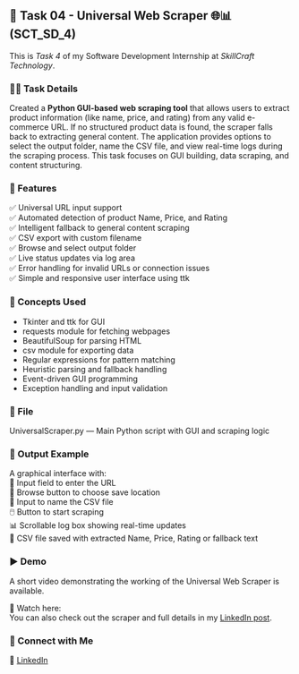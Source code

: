 ## 🤖 Task 04 - Universal Web Scraper 🌐📊 (SCT_SD_4)

This is *Task 4* of my Software Development Internship at *SkillCraft Technology*.

### 👩‍💻 Task Details  
Created a **Python GUI-based web scraping tool** that allows users to extract product information (like name, price, and rating) from any valid e-commerce URL. If no structured product data is found, the scraper falls back to extracting general content. The application provides options to select the output folder, name the CSV file, and view real-time logs during the scraping process. This task focuses on GUI building, data scraping, and content structuring.

### 🚀 Features  
✅ Universal URL input support  
✅ Automated detection of product Name, Price, and Rating  
✅ Intelligent fallback to general content scraping  
✅ CSV export with custom filename  
✅ Browse and select output folder  
✅ Live status updates via log area  
✅ Error handling for invalid URLs or connection issues  
✅ Simple and responsive user interface using ttk

### 🧠 Concepts Used  
- Tkinter and ttk for GUI  
- requests module for fetching webpages  
- BeautifulSoup for parsing HTML  
- csv module for exporting data  
- Regular expressions for pattern matching  
- Heuristic parsing and fallback handling  
- Event-driven GUI programming  
- Exception handling and input validation

### 📁 File  
UniversalScraper.py — Main Python script with GUI and scraping logic

### 📌 Output Example  
A graphical interface with:  
🔗 Input field to enter the URL  
📂 Browse button to choose save location  
📝 Input to name the CSV file  
🖱️ Button to start scraping  
📊 Scrollable log box showing real-time updates  
📁 CSV file saved with extracted Name, Price, Rating or fallback text

### ▶ Demo  
A short video demonstrating the working of the Universal Web Scraper is available.

🎥 Watch here:  
You can also check out the scraper and full details in my [LinkedIn post](). 
### 🔗 Connect with Me  
💼 [LinkedIn](https://www.linkedin.com/in/shahdha-akhtharin-6693a731a)
